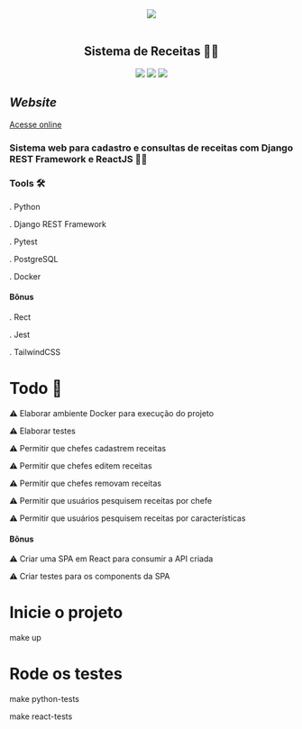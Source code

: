 <div align='center'>
    <img src='https://user-images.githubusercontent.com/55309160/112492060-b1d70380-8d5f-11eb-8f9e-9923de935d51.png'></img><br/><br/>
    <h2><b>Sistema de Receitas 👨‍🍳</b></h2>
    <img src='https://img.shields.io/badge/Python-3.9.2-blue'></img>
    <img src='https://img.shields.io/badge/Django_REST_Framework-red'></img>
    <img src='https://img.shields.io/badge/React-green'></img>  
</div>

## *Website*

[Acesse online](algumlink.heroku.com)

### Sistema web para cadastro e consultas de receitas com Django REST Framework e ReactJS 👨‍🍳

### Tools 🛠️

. Python

. Django REST Framework

. Pytest

. PostgreSQL

. Docker

#### Bônus

. Rect

. Jest

. TailwindCSS

# Todo 📝

:warning: Elaborar ambiente Docker para execução do projeto

:warning: Elaborar testes

:warning: Permitir que chefes cadastrem receitas

:warning: Permitir que chefes editem receitas

:warning: Permitir que chefes removam receitas

:warning: Permitir que usuários pesquisem receitas por chefe

:warning: Permitir que usuários pesquisem receitas por características

#### Bônus

:warning: Criar uma SPA em React para consumir a API criada

:warning: Criar testes para os components da SPA

# Inicie o projeto

  make up

# Rode os testes

  make python-tests

  make react-tests
